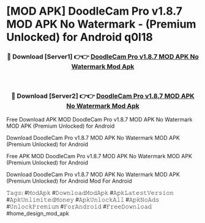 # [MOD APK] DoodleCam Pro v1.8.7 MOD APK No Watermark - (Premium Unlocked) for Android q0l18



<div align="center">
<h3>🔴 Download [Server1] 👉👉 <a href="https://momento.my/?title=DoodleCam_Pro_v1.8.7_MOD_APK_No_Watermark">DoodleCam Pro v1.8.7 MOD APK No Watermark Mod Apk</a></h3><br>

<h3>🔴 Download [Server2] 👉👉 <a href="https://momento.my/?title=DoodleCam_Pro_v1.8.7_MOD_APK_No_Watermark">DoodleCam Pro v1.8.7 MOD APK No Watermark Mod Apk</a></h3>
</div>



Free Download APK MOD DoodleCam Pro v1.8.7 MOD APK No Watermark MOD APK (Premium Unlocked) for Android

Download DoodleCam Pro v1.8.7 MOD APK No Watermark MOD APK (Premium Unlocked) for Android

Free APK MOD DoodleCam Pro v1.8.7 MOD APK No Watermark MOD APK (Premium Unlocked) for Android

Download DoodleCam Pro v1.8.7 MOD APK No Watermark MOD APK (Premium Unlocked) for Android Mod For Android

𝚃𝚊𝚐𝚜: #𝙼𝚘𝚍𝙰𝚙𝚔 #𝙳𝚘𝚠𝚗𝚕𝚘𝚊𝚍𝙼𝚘𝚍𝙰𝚙𝚔 #𝙰𝚙𝚔𝙻𝚊𝚝𝚎𝚜𝚝𝚅𝚎𝚛𝚜𝚒𝚘𝚗 #𝙰𝚙𝚔𝚄𝚗𝚕𝚒𝚖𝚒𝚝𝚎𝚍𝙼𝚘𝚗𝚎𝚢 #𝙰𝚙𝚔𝚄𝚗𝚕𝚘𝚌𝚔𝙰𝚕𝚕 #𝙰𝚙𝚔𝙽𝚘𝙰𝚍𝚜 #𝚄𝚗𝚕𝚘𝚌𝚔𝙿𝚛𝚎𝚖𝚒𝚞𝚖 #𝙵𝚘𝚛𝙰𝚗𝚍𝚛𝚘𝚒𝚍 #𝙵𝚛𝚎𝚎𝙳𝚘𝚠𝚗𝚕𝚘𝚊𝚍 #home_design_mod_apk

